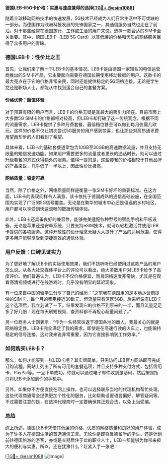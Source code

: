 **德国LEB卡5G卡价格：实惠与速度兼得的选择[[TG💪+ @esim1088](https://t.me/s/esim1088)]**

随着全球移动网络技术的快速发展，5G技术已经成为人们日常生活中不可或缺的一部分。而德国作为欧洲科技发展的先锋国家之一，其通信服务自然也走在了前沿。对于那些经常在德国旅行、工作或生活的用户来说，选择一款合适的SIM卡至关重要。其中，德国LEB卡（LEB 5G Card）以其低廉的价格和优质的网络服务赢得了众多用户的青睐。

### 德国LEB卡：性价比之王

首先，让我们来了解一下LEB卡的基本情况。LEB卡是由德国一家知名的电信运营商推出的SIM卡产品，它主要面向需要在德国长期使用移动数据的用户。这款卡的最大亮点在于它的价格非常亲民，同时还能提供稳定的5G网络连接。无论是学生党还是职场人士，都能从中找到适合自己的套餐方案。

#### 价格优势：超值体验

对于预算有限的用户而言，LEB卡的价格无疑是其最大的吸引力所在。目前市面上大多数5G SIM卡的价格都相对较高，但LEB卡却打破了这一传统观念。根据不同的流量需求，LEB卡提供了多种月费套餐，最低档位甚至可以做到每月仅需几欧元。这样的价格不仅让初次尝试5G服务的用户感到惊喜，也让那些对高昂通讯费用望而却步的人们看到了希望。

具体来看，LEB卡的基础套餐通常包含10GB至30GB的高速数据流量，并且支持无限量的短信发送功能。如果用户需要更多的流量或者更长的通话时长，则可以通过升级套餐的方式获得额外的服务。值得一提的是，这些套餐的价格相较于其他品牌的产品来说，几乎低了一半以上，因此性价比极高。

#### 网络质量：稳定可靠

当然，除了价格之外，网络质量同样是衡量一张SIM卡好坏的重要标准。在这方面，LEB卡的表现同样令人满意。该卡依托于德国成熟的通信基础设施，在全国范围内实现了广泛的5G信号覆盖。无论是在繁华的城市中心还是偏远的乡村地区，用户都可以享受到快速流畅的数据传输体验。

此外，LEB卡还具备良好的兼容性，能够完美适配各种型号的智能手机和平板设备。无论是苹果还是安卓系统，只要支持eSIM技术，就可以轻松激活并使用LEB卡提供的各项服务。这种开放性的设计理念无疑大大提升了产品的适用范围，使得更多用户能够享受到便捷高效的通信体验。

### 用户反馈：口碑见证实力

为了更好地了解LEB卡的实际使用效果，我们不妨听听已经使用过这款产品的用户怎么说。从各大社交媒体平台上的评论可以看出，绝大多数用户对LEB卡给予了高度评价。他们普遍认为，LEB卡不仅价格便宜，而且网络速度非常快，尤其是在观看高清视频或进行在线游戏时，几乎没有明显的延迟现象。

有一位来自中国的留学生分享了自己的经历：“之前我在德国用的是本地运营商提供的SIM卡，每个月的费用接近30欧元，但流量只有区区5GB。后来听说有LEB卡这个选项后，我立刻试了一下。结果发现它的价格不到原来的一半，而且流量足足多了好几倍！现在每天刷短视频、查资料都不再担心超量问题了。”

另一位商务人士则表示：“作为一名经常往返于德国各地的商人，我最关心的就是网络稳定性。LEB卡完全满足了我的需求，即使是在高速行驶的火车上，也能保持稳定的信号连接。这对我来说非常重要，因为它直接影响到工作效率。”

### 如何购买LEB卡？

那么，如何才能买到一张LEB卡呢？其实很简单，只需访问LEB官方网站即可完成订购流程。网站上列出了所有可用的套餐选项，并且支持多种支付方式，包括信用卡、PayPal等。一旦下单成功，你就可以通过电子邮件收到激活码，然后按照指引将LEB卡添加到你的手机中。

另外，如果你不方便直接在网上操作，也可以选择联系当地的代理机构帮忙处理。这些代理商通常会提供更加个性化的服务，比如帮助设置语言偏好、解答疑问等。不过需要注意的是，在选择代理商时一定要确保其正规合法，以免上当受骗。

### 总结

综上所述，德国LEB卡凭借其低廉的价格、优质的网络质量和良好的用户体验，成为了许多人在德国生活的首选通信工具。无论你是即将赴德留学的学生，还是计划前往德国旅游的游客，亦或是长期居住于此的职业人士，LEB卡都能够为你带来极大的便利与实惠。所以，还在犹豫什么？赶紧入手一张吧！

[[TG💪+ @esim1088](https://t.me/s/esim1088) ![Image](https://i.postimg.cc/4NQfJmqS/Snipaste-2025-05-13-00-14-12.png)]